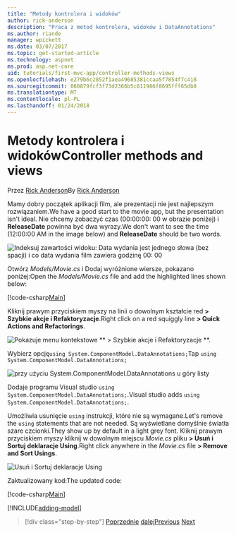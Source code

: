 ```yaml
---
title: "Metody kontrolera i widoków"
author: rick-anderson
description: "Praca z metod kontrolera, widoków i DataAnnotations"
ms.author: riande
manager: wpickett
ms.date: 03/07/2017
ms.topic: get-started-article
ms.technology: aspnet
ms.prod: asp.net-core
uid: tutorials/first-mvc-app/controller-methods-views
ms.openlocfilehash: e279b6c2852f1aea49685381ccaa5f7854f7c418
ms.sourcegitcommit: 060879fcf3f73d2366b5c811986f8695fff65db8
ms.translationtype: MT
ms.contentlocale: pl-PL
ms.lasthandoff: 01/24/2018
---
```

# <a name="controller-methods-and-views"></a><span data-ttu-id="91576-103">Metody kontrolera i widoków</span><span class="sxs-lookup"><span data-stu-id="91576-103">Controller methods and views</span></span>

<span data-ttu-id="91576-104">Przez [Rick Anderson](https://twitter.com/RickAndMSFT)</span><span class="sxs-lookup"><span data-stu-id="91576-104">By [Rick Anderson](https://twitter.com/RickAndMSFT)</span></span>

<span data-ttu-id="91576-105">Mamy dobry początek aplikacji film, ale prezentacji nie jest najlepszym rozwiązaniem.</span><span class="sxs-lookup"><span data-stu-id="91576-105">We have a good start to the movie app, but the presentation isn't ideal.</span></span> <span data-ttu-id="91576-106">Nie chcemy zobaczyć czas (00:00:00: 00 w obrazie poniżej) i **ReleaseDate** powinna być dwa wyrazy.</span><span class="sxs-lookup"><span data-stu-id="91576-106">We don't want to see the time (12:00:00 AM in the image below) and **ReleaseDate** should be two words.</span></span>

![Indeksuj zawartości widoku: Data wydania jest jednego słowa (bez spacji) i co data wydania film zawiera godzinę 00: 00](working-with-sql/_static/m55.png)

<span data-ttu-id="91576-108">Otwórz *Models/Movie.cs* i Dodaj wyróżnione wiersze, pokazano poniżej:</span><span class="sxs-lookup"><span data-stu-id="91576-108">Open the *Models/Movie.cs* file and add the highlighted lines shown below:</span></span>

[!code-csharp[Main](start-mvc/sample/MvcMovie/Models/MovieDateWithExtraUsings.cs?name=snippet_1&highlight=13-14)]

<span data-ttu-id="91576-109">Kliknij prawym przyciskiem myszy na linii o dowolnym kształcie red **> Szybkie akcje i Refaktoryzacje**.</span><span class="sxs-lookup"><span data-stu-id="91576-109">Right click on a red squiggly line **> Quick Actions and Refactorings**.</span></span>

  ![Pokazuje menu kontekstowe ** > Szybkie akcje i Refaktoryzacje **.](controller-methods-views/_static/qa.png)


<span data-ttu-id="91576-111">Wybierz opcję`using System.ComponentModel.DataAnnotations;`</span><span class="sxs-lookup"><span data-stu-id="91576-111">Tap `using System.ComponentModel.DataAnnotations;`</span></span>

  ![przy użyciu System.ComponentModel.DataAnnotations u góry listy](controller-methods-views/_static/da.png)

  <span data-ttu-id="91576-113">Dodaje programu Visual studio `using System.ComponentModel.DataAnnotations;`.</span><span class="sxs-lookup"><span data-stu-id="91576-113">Visual studio adds `using System.ComponentModel.DataAnnotations;`.</span></span>

<span data-ttu-id="91576-114">Umożliwia usunięcie `using` instrukcji, które nie są wymagane.</span><span class="sxs-lookup"><span data-stu-id="91576-114">Let's remove the `using` statements that are not needed.</span></span> <span data-ttu-id="91576-115">Są wyświetlane domyślnie światła szare czcionki.</span><span class="sxs-lookup"><span data-stu-id="91576-115">They show up by default in a light grey font.</span></span> <span data-ttu-id="91576-116">Kliknij prawym przyciskiem myszy kliknij w dowolnym miejscu *Movie.cs* pliku **> Usuń i Sortuj deklaracje Using**.</span><span class="sxs-lookup"><span data-stu-id="91576-116">Right click anywhere in the *Movie.cs* file **> Remove and Sort Usings**.</span></span>

![Usuń i Sortuj deklaracje Using](controller-methods-views/_static/rm.png)

<span data-ttu-id="91576-118">Zaktualizowany kod:</span><span class="sxs-lookup"><span data-stu-id="91576-118">The updated code:</span></span>

[!code-csharp[Main](./start-mvc/sample/MvcMovie/Models/MovieDate.cs?name=snippet_1)]

<!-- include start -->

[!INCLUDE[adding-model](../../includes/mvc-intro/controller-methods-views.md)]

>[!div class="step-by-step"]
<span data-ttu-id="91576-119">[Poprzednie](working-with-sql.md)
[dalej](search.md)</span><span class="sxs-lookup"><span data-stu-id="91576-119">[Previous](working-with-sql.md)
[Next](search.md)</span></span>  
